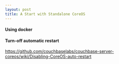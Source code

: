 ```yaml
---
layout: post
title: A Start with Standalone CoreOS
---
```

#### Using docker


#### Turn-off automatic restart
https://github.com/couchbaselabs/couchbase-server-coreos/wiki/Disabling-CoreOS-auto-restart
